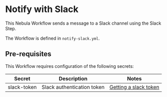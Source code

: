 # Notify with Slack  

This Nebula Workflow sends a message to a Slack channel using the Slack Step. 

The Workflow is defined in `notify-slack.yml`. 

## Pre-requisites
This Workflow requires configuration of the following secrets: 

| Secret        | Description   | Notes   | 
| ------------- | ------------- | ------- |
| slack-token  | Slack authentication token | [Getting a slack token](https://get.slack.help/hc/en-us/articles/215770388-Create-and-regenerate-API-tokens) |
